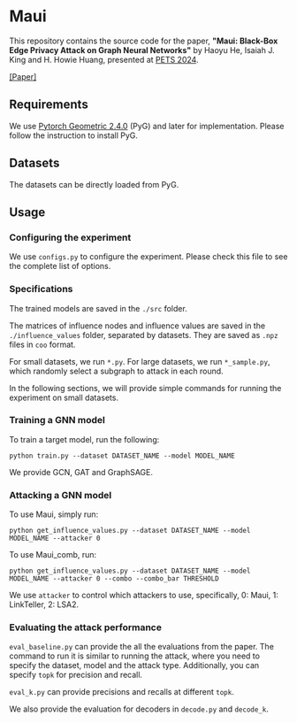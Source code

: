 # Maui

This repository contains the source code for the paper, **"Maui: Black-Box Edge Privacy Attack on Graph Neural Networks"** by Haoyu He, Isaiah J. King and H. Howie Huang, presented at [PETS 2024](https://petsymposium.org/2024/).

[[Paper]]()

## Requirements

We use [Pytorch Geometric 2.4.0](https://pytorch-geometric.readthedocs.io/en/stable/) (PyG) and later for implementation. Please follow the instruction to install PyG.

## Datasets

The datasets can be directly loaded from PyG.

## Usage

### Configuring the experiment

We use `configs.py` to configure the experiment. Please check this file to see the complete list of options. 

### Specifications

The trained models are saved in the `./src` folder. 

The matrices of influence nodes and influence values are saved in the `./influence_values` folder, separated by datasets. They are saved as `.npz` files in `coo` format.

For small datasets, we run `*.py`. For large datasets, we run `*_sample.py`, which randomly select a subgraph to attack in each round.

In the following sections, we will provide simple commands for running the experiment on small datasets. 

### Training a GNN model

To train a target model, run the following:

```
python train.py --dataset DATASET_NAME --model MODEL_NAME
```

We provide GCN, GAT and GraphSAGE.

### Attacking a GNN model

To use Maui, simply run:

```
python get_influence_values.py --dataset DATASET_NAME --model MODEL_NAME --attacker 0
```

To use Maui_comb, run:

```
python get_influence_values.py --dataset DATASET_NAME --model MODEL_NAME --attacker 0 --combo --combo_bar THRESHOLD
```

We use `attacker` to control which attackers to use, specifically, 0: Maui, 1: LinkTeller, 2: LSA2. 

### Evaluating the attack performance

`eval_baseline.py` can provide the all the evaluations from the paper. The command to run it is similar to running the attack, where you need to specify the dataset, model and the attack type. Additionally, you can specify `topk` for precision and recall.

`eval_k.py` can provide precisions and recalls at different `topk`.

We also provide the evaluation for decoders in `decode.py` and `decode_k`.
